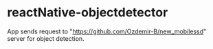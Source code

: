 # reactNative-objectdetector

App sends request to "https://github.com/Ozdemir-B/new_mobilessd" server for object detection.
